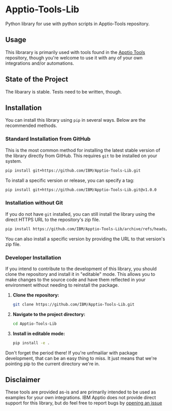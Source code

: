# Apptio-Tools-Lib
Python library for use with python scripts in Apptio-Tools repository.

## Usage
This librarary is primarily used with tools found in the [Apptio Tools](https://github.com/IBM/apptio-tools) repository, though you're welcome to use it with any of your own integrations and/or automations.

## State of the Project
The libarary is stable. Tests need to be written, though.

## Installation

You can install this library using `pip` in several ways. Below are the recommended methods.

### Standard Installation from GitHub

This is the most common method for installing the latest stable version of the library directly from GitHub. This requires `git` to be installed on your system.

```bash
pip install git+https://github.com/IBM/Apptio-Tools-Lib.git
```

To install a specific version or release, you can specify a tag:

```bash
pip install git+https://github.com/IBM/Apptio-Tools-Lib.git@v1.0.0
```

### Installation without Git

If you do not have `git` installed, you can still install the library using the direct HTTPS URL to the repository's zip file.

```bash
pip install https://github.com/IBM/Apptio-Tools-Lib/archive/refs/heads/main.zip
```

You can also install a specific version by providing the URL to that version's zip file.

### Developer Installation

If you intend to contribute to the development of this library, you should clone the repository and install it in "editable" mode. This allows you to make changes to the source code and have them reflected in your environment without needing to reinstall the package.

1.  **Clone the repository:**
    ```bash
    git clone https://github.com/IBM/Apptio-Tools-Lib.git
    ```

2.  **Navigate to the project directory:**
    ```bash
    cd Apptio-Tools-Lib
    ```

3.  **Install in editable mode:**
    ```bash
    pip install -e .
    ```

Don't forget the period there! If you're unfmailiar with package development, that can be an easy thing to miss. It just means that we're pointing pip to the current directory we're in.

## Disclaimer
These tools are provided as-is and are primarily intended to be used as examples for your own integrations. IBM Apptio does not provide direct support for this library, but do feel free to report bugs by [opening an issue](https://github.com/IBM/Apptio-Tools-Lib/issues)